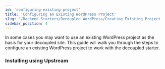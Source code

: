 ```yaml
---
id: 'configuring-existing-project'
title: 'Configuring an Existing WordPress Project'
slug: '/Backend Starters/Decoupled WordPress/Creating Existing Project'
sidebar_position: 4
---
```


In some cases you may want to use an existing WordPress project as the basis for your decoupled site. This guide will walk you through the steps to configure an existing WordPress project to work with the decoupled starter.

### Installing using Upstream